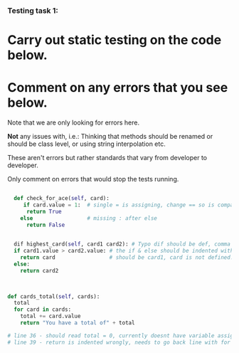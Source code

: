 ### Testing task 1:

# Carry out static testing on the code below.
# Comment on any errors that you see below.

Note that we are only looking for errors here.

**Not** any issues with, i.e.: 
Thinking that methods should be renamed or should be class level, or using string interpolation etc. 

These aren't errors but rather standards that vary from developer to developer. 

Only comment on errors that would stop the tests running.

```python

  def check_for_ace(self, card):
     if card.value = 1:  # single = is assigning, change == so is comparing. 
      return True
    else                 # missing : after else  
      return False
   

  dif highest_card(self, card1 card2): # Typo dif should be def, comma also needs to be added after card1,
  if card1.value > card2.value: # the if & else should be indented within the def function line
    return card                 # should be card1, card is not defined. 
  else:
    return card2
  


def cards_total(self, cards):
  total                        
  for card in cards:
    total += card.value
    return "You have a total of" + total

# line 36 - should read total = 0, currently doesnt have variable assigned to anything
# line 39 - return is indented wrongly, needs to go back line with for loop. total needs be + str(total) this will return total count in string.  
  
```
